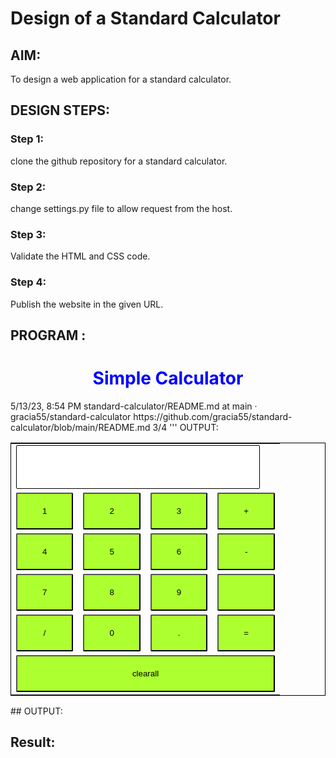 # Design of a Standard Calculator

## AIM:

To design a web application for a standard calculator.

## DESIGN STEPS:

### Step 1:
clone the github repository for a standard calculator.

### Step 2:
change settings.py file to allow request from the host.

### Step 3:
Validate the HTML and CSS code.

### Step 4:
Publish the website in the given URL.

## PROGRAM :
<title>SEC Demo on Calculator</title> <style type="text/css"> table{ border: 1px solid
black; margin-left: auto; margin-right: auto; } input[type="text"]{ border: 1px solid black;
padding: 20px 30px; font-size: 24px; font-weight: bold; border-radius: 2px; }
input[type="button"]{
width: 100%;
padding: 20px 40px;
background-color:greenyellow;
border-radius: 2px;
}
</style>
</head>
<body>
<form name="form1" onload="result.value=''">
<h1 style="text-align: center;color:blue;">Simple Calculator</h1>
<table id="calc">
<tr>
<td colspan="4">
<input type="text" id="result">
</td>
</tr>
<tr>
<td><input type="button" value="1"
onclick="result.value+='1'"/></td>
<td><input type="button" value="2"
onclick="result.value+='2'"/></td>
<td><input type="button" value="3"
onclick="result.value+='3'"/></td>
<td><input type="button" value="+"
onclick="result.value+='+'"/></td>
</tr>
<tr>
<td><input type="button" value="4"
onclick="result.value+='4'"/></td>
<td><input type="button" value="5"
onclick="result.value+='5'"/></td>
<td><input type="button" value="6"
onclick="result.value+='6'"/></td>
<td><input type="button" value="-" onclick="result.value+='-
'"/></td>
</tr>
<tr>
<td><input type="button" value="7"
onclick="result.value+='7'"/></td>
<td><input type="button" value="8"
onclick="result.value+='8'"/></td>
<td><input type="button" value="9"
onclick="result.value+='9'"/></td>
<td><input type="button" value="" onclick="result.value+=''"/>
</td>
</tr>
<tr>
<td><input type="button" value="/"
onclick="result.value+='/'"/></td>
5/13/23, 8:54 PM standard-calculator/README.md at main · gracia55/standard-calculator
https://github.com/gracia55/standard-calculator/blob/main/README.md 3/4
'''
OUTPUT:
<td><input type="button" value="0"
onclick="result.value+='0'"/></td>
<td><input type="button" value="."
onclick="result.value+='.'"/></td>
<td><input type="button" value="="
onclick="result.value=eval(result.value)"/></td>
</tr>
<tr>
<td colspan="4">
<input type="button" value="clearall" id="clear"
onclick="result.value=''">
</td>
</tr>
</table>
</form>
</body>
## OUTPUT:


## Result:

